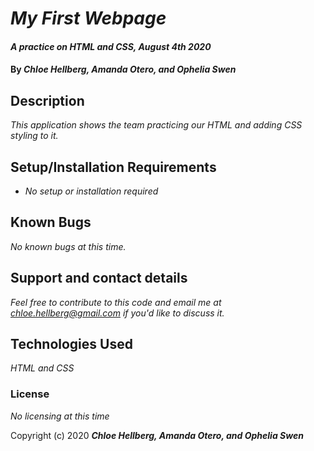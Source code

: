 # _My First Webpage_

#### _A practice on HTML and CSS, August 4th 2020_

#### By _**Chloe Hellberg, Amanda Otero, and Ophelia Swen**_

## Description

_This application shows the team practicing our HTML and adding CSS styling to it._

## Setup/Installation Requirements

* _No setup or installation required_


## Known Bugs

_No known bugs at this time._

## Support and contact details

_Feel free to contribute to this code and email me at chloe.hellberg@gmail.com if you'd like to discuss it._

## Technologies Used

_HTML and CSS_

### License

*No licensing at this time*

Copyright (c) 2020 **_Chloe Hellberg, Amanda Otero, and Ophelia Swen_**
